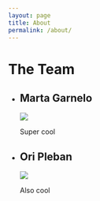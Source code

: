 ```yaml
---
layout: page
title: About
permalink: /about/
---
```

<div class="about">
  <h1>The Team</h1>
  <ul class="team-profiles">
    <li>
      <h2 class="member-name">Marta Garnelo</h2>
      <div class="member-profile-image">
        <img src="{{ "/pictures/marta.jpg" | prepend: site.baseurl }}"/>
      </div>
      <div class="member-profile-text">
        <p>Super cool</p>
      </div>
    </li>
    <li>
      <h2 class="member-name">Ori Pleban</h2>
      <div class="member-profile-image">
        <img src="{{ "/pictures/ori.jpg" | prepend: site.baseurl }}"/>
      </div>
      <div class="member-profile-text">
        <p>Also cool</p>
      </div>
    </li>
  </ul>
</div>